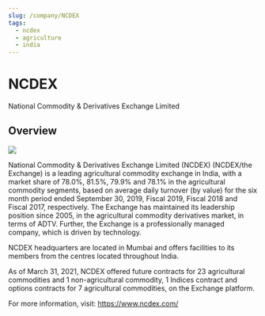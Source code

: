 ```yaml
---
slug: /company/NCDEX
tags:
  - ncdex
  - agriculture
  - india
---
```


NCDEX
============================================================

National Commodity & Derivatives Exchange Limited 

## Overview

![](/img/data/ncdex.png)

National Commodity & Derivatives Exchange Limited (NCDEX) (NCDEX/the Exchange) is a leading agricultural commodity exchange in India, with a market share of 78.0%, 81.5%, 79.9% and 78.1% in the agricultural commodity segments, based on average daily turnover (by value) for the six month period ended September 30, 2019, Fiscal 2019, Fiscal 2018 and Fiscal 2017, respectively. The Exchange has maintained its leadership position since 2005, in the agricultural commodity derivatives market, in terms of ADTV. Further, the Exchange is a professionally managed company, which is driven by technology.

NCDEX headquarters are located in Mumbai and offers facilities to its members from the centres located throughout India.

As of March 31, 2021, NCDEX offered future contracts for 23 agricultural commodities and 1 non-agricultural commodity, 1 Indices contract and options contracts for 7 agricultural commodities, on the Exchange platform.

For more information, visit: https://www.ncdex.com/